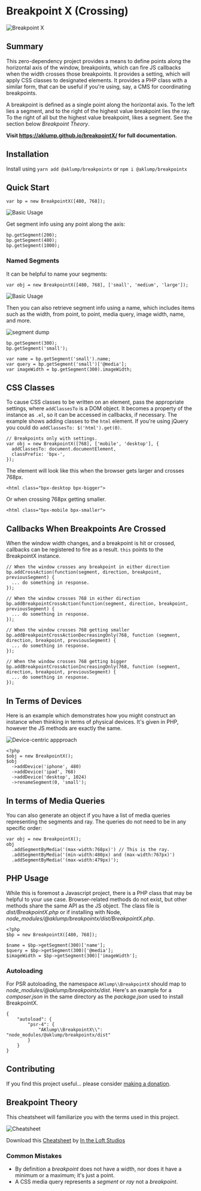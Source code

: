 # Breakpoint X (Crossing)

![Breakpoint X](images/breakpoint-x.jpg)

## Summary

This zero-dependency project provides a means to define points along the horizontal axis of the window, breakpoints, which can fire JS callbacks when the width crosses those breakpoints.  It provides a setting, which will apply CSS classes to designated elements.  It provides a PHP class with a similar form, that can be useful if you're using, say, a CMS for coordinating breakpoints.

A breakpoint is defined as a single point along the horizontal axis.  To the left lies a segment, and to the right of the highest value breakpoint lies the ray.  To the right of all but the highest value breakpoint, likes a segment.  See the section below _Breakpoint Theory_.

**Visit <https://aklump.github.io/breakpointX/> for full documentation.**

## Installation

Install using `yarn add @aklump/breakpointx` or `npm i @aklump/breakpointx`

## Quick Start

    var bp = new BreakpointX([480, 768]);

![Basic Usage](images/basic.png)

Get segment info using any point along the axis:

    bp.getSegment(200);
    bp.getSegment(480);
    bp.getSegment(1000);

### Named Segments

It can be helpful to name your segments:


    var obj = new BreakpointX([480, 768], ['small', 'medium', 'large']);

![Basic Usage](images/named.png)

Then you can also retrieve segment info using a name, which includes items such as the width, from point, to point, media query, image width, name, and more.

![segment dump](images/console.jpg)

    bp.getSegment(300);
    bp.getSegment('small');
    
    var name = bp.getSegment('small').name;
    var query = bp.getSegment('small')['@media'];
    var imageWidth = bp.getSegment(300).imageWidth;

## CSS Classes

To cause CSS classes to be written on an element, pass the appropriate settings, where `addClassesTo` is a DOM object.  It becomes a property of the instance as `.el`, so it can be accessed in callbacks, if necessary.  The example shows adding classes to the `html` element.  If you're using jQuery you could do `addClassesTo: $('html').get(0)`.

    // Breakpoints only with settings.
    var obj = new BreakpointX([768], ['mobile', 'desktop'], {
      addClassesTo: document.documentElement,
      classPrefix: 'bpx-',
    });

The element will look like this when the browser gets larger and crosses 768px.

    <html class="bpx-desktop bpx-bigger">

Or when crossing 768px getting smaller.

    <html class="bpx-mobile bpx-smaller">

## Callbacks When Breakpoints Are Crossed

When the window width changes, and a breakpoint is hit or crossed, callbacks can be registered to fire as a result. `this` points to the BreakpointX instance.

    // When the window crosses any breakpoint in either direction
    bp.addCrossAction(function(segment, direction, breakpoint, previousSegment) {
      ... do something in response.
    });

    // When the window crosses 768 in either direction
    bp.addBreakpointCrossAction(function(segment, direction, breakpoint, previousSegment) {
      ... do something in response.
    });

    // When the window crosses 768 getting smaller
    bp.addBreakpointCrossActionDecreasingOnly(768, function (segment, direction, breakpoint, previousSegment) {
      ... do something in response.
    });

    // When the window crosses 768 getting bigger
    bp.addBreakpointCrossActionIncreasingOnly(768, function (segment, direction, breakpoint, previousSegment) {
      ... do something in response.
    });

## In Terms of Devices

Here is an example which demonstrates how you might construct an instance when thinking in terms of physical devices.  It's given in PHP, however the JS methods are exactly the same.

![Device-centric appproach](images/devices.png)

    <?php
    $obj = new BreakpointX();
    $obj
      ->addDevice('iphone', 480)
      ->addDevice('ipad', 768)
      ->addDevice('desktop', 1024)
      ->renameSegment(0, 'small');

## In terms of Media Queries

You can also generate an object if you have a list of media queries representing the segments and ray.  The queries do not need to be in any specific order:

    var obj = new BreakpointX();
    obj
      .addSegmentByMedia('(max-width:768px)') // This is the ray.
      .addSegmentByMedia('(min-width:480px) and (max-width:767px)')
      .addSegmentByMedia('(max-width:479px)');

## PHP Usage

While this is foremost a Javascript project, there is a PHP class that may be helpful to your use case.  Browser-related methods do not exist, but other methods share the same API as the JS object.  The class file is _dist/BreakpointX.php_ or if installing with Node, _node_modules/@aklump/breakpointx/dist/BreakpointX.php_.

    <?php
    $bp = new BreakpointX([480, 768]);
    
    $name = $bp->getSegment(300)['name'];
    $query = $bp->getSegment(300)['@media'];
    $imageWidth = $bp->getSegment(300)['imageWidth'];

### Autoloading

 For PSR autoloading, the namespace `AKlump\\BreakpointX` should map to _node_modules/@aklump/breakpointx/dist_.  Here's an example for a _composer.json_ in the same directory as the _package.json_ used to install BreakpointX.

    {
        "autoload": {
            "psr-4": {
                "AKlump\\BreakpointX\\": "node_modules/@aklump/breakpointx/dist"
            }
        }
    }

## Contributing

If you find this project useful... please consider [making a donation](https://www.paypal.com/cgi-bin/webscr?cmd=_s-xclick&hosted_button_id=4E5KZHDQCEUV8&item_name=Gratitude%20for%20aklump%2Fbreakpoint_x).

## Breakpoint Theory

This cheatsheet will familiarize you with the terms used in this project.

![Cheatsheet](images/breakpoint-cheatsheet.png)

Download this [Cheatsheet](images/breakpoint-cheatsheet.pdf) by [In the Loft Studios](http://www.intheloftstudios.com)

### Common Mistakes

* By definition a _breakpoint_ does not have a width, nor does it have a minimum or a maximum; it's just a point.
* A CSS media query represents a _segment_ or _ray_ not a _breakpoint_.
